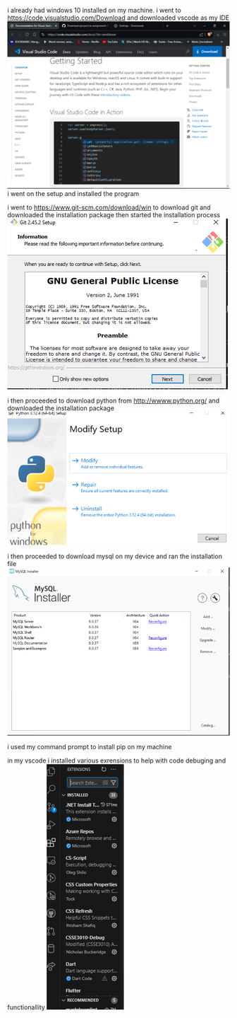 i already had windows 10 installed on my machine. 
i went to https://code.visualstudio.com/Download and downloaded vscode as my IDE ![alt text](<2024-06-19 (1).png>)
i went on the setup and installed the program

i went to https://www.git-scm.com/download/win to download git and downloaded the installation package 
then started the installation process ![alt text](image-1.png)

i then proceeded to download python from http://wwww.python.org/ and downloaded the installation package ![alt text](image-2.png)

i then proceeded to download mysql on my device and ran the installation file ![alt text](image-3.png)

i  used my command prompt to install pip on my machine

in my vscode i installed various exrensions to help with code debuging and functionallity ![alt text](image.png)